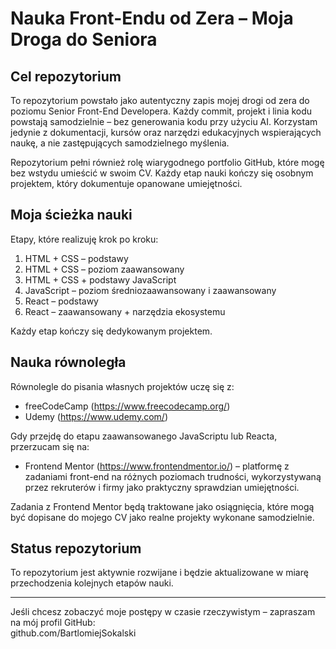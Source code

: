 # Nauka Front-Endu od Zera – Moja Droga do Seniora

## Cel repozytorium
To repozytorium powstało jako autentyczny zapis mojej drogi od zera do poziomu Senior Front-End Developera. Każdy commit, projekt i linia kodu powstają samodzielnie – bez generowania kodu przy użyciu AI. Korzystam jedynie z dokumentacji, kursów oraz narzędzi edukacyjnych wspierających naukę, a nie zastępujących samodzielnego myślenia.

Repozytorium pełni również rolę wiarygodnego portfolio GitHub, które mogę bez wstydu umieścić w swoim CV. Każdy etap nauki kończy się osobnym projektem, który dokumentuje opanowane umiejętności.

## Moja ścieżka nauki
Etapy, które realizuję krok po kroku:

1. HTML + CSS – podstawy
2. HTML + CSS – poziom zaawansowany
3. HTML + CSS + podstawy JavaScript
4. JavaScript – poziom średniozaawansowany i zaawansowany
5. React – podstawy
6. React – zaawansowany + narzędzia ekosystemu 


Każdy etap kończy się dedykowanym projektem.

## Nauka równoległa
Równolegle do pisania własnych projektów uczę się z:
- freeCodeCamp (https://www.freecodecamp.org/)
- Udemy (https://www.udemy.com/)

Gdy przejdę do etapu zaawansowanego JavaScriptu lub Reacta, przerzucam się na:
- Frontend Mentor (https://www.frontendmentor.io/) – platformę z zadaniami front-end na różnych poziomach trudności, wykorzystywaną przez rekruterów i firmy jako praktyczny sprawdzian umiejętności.

Zadania z Frontend Mentor będą traktowane jako osiągnięcia, które mogą być dopisane do mojego CV jako realne projekty wykonane samodzielnie.

## Status repozytorium
To repozytorium jest aktywnie rozwijane i będzie aktualizowane w miarę przechodzenia kolejnych etapów nauki.

---

Jeśli chcesz zobaczyć moje postępy w czasie rzeczywistym – zapraszam na mój profil GitHub:  
github.com/BartlomiejSokalski
